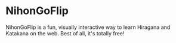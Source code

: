 # NihonGoFlip

NihonGoFlip is a fun, visually interactive way to learn Hiragana and Katakana on the web. Best of all, it's totally free!

